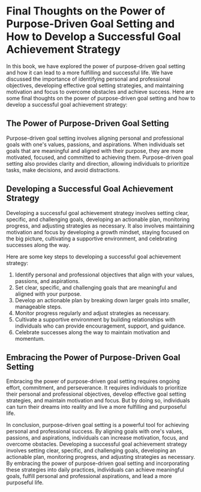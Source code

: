 Final Thoughts on the Power of Purpose-Driven Goal Setting and How to Develop a Successful Goal Achievement Strategy
================================================================================================================================

In this book, we have explored the power of purpose-driven goal setting and how it can lead to a more fulfilling and successful life. We have discussed the importance of identifying personal and professional objectives, developing effective goal setting strategies, and maintaining motivation and focus to overcome obstacles and achieve success. Here are some final thoughts on the power of purpose-driven goal setting and how to develop a successful goal achievement strategy:

The Power of Purpose-Driven Goal Setting
----------------------------------------

Purpose-driven goal setting involves aligning personal and professional goals with one's values, passions, and aspirations. When individuals set goals that are meaningful and aligned with their purpose, they are more motivated, focused, and committed to achieving them. Purpose-driven goal setting also provides clarity and direction, allowing individuals to prioritize tasks, make decisions, and avoid distractions.

Developing a Successful Goal Achievement Strategy
-------------------------------------------------

Developing a successful goal achievement strategy involves setting clear, specific, and challenging goals, developing an actionable plan, monitoring progress, and adjusting strategies as necessary. It also involves maintaining motivation and focus by developing a growth mindset, staying focused on the big picture, cultivating a supportive environment, and celebrating successes along the way.

Here are some key steps to developing a successful goal achievement strategy:

1. Identify personal and professional objectives that align with your values, passions, and aspirations.
2. Set clear, specific, and challenging goals that are meaningful and aligned with your purpose.
3. Develop an actionable plan by breaking down larger goals into smaller, manageable steps.
4. Monitor progress regularly and adjust strategies as necessary.
5. Cultivate a supportive environment by building relationships with individuals who can provide encouragement, support, and guidance.
6. Celebrate successes along the way to maintain motivation and momentum.

Embracing the Power of Purpose-Driven Goal Setting
--------------------------------------------------

Embracing the power of purpose-driven goal setting requires ongoing effort, commitment, and perseverance. It requires individuals to prioritize their personal and professional objectives, develop effective goal setting strategies, and maintain motivation and focus. But by doing so, individuals can turn their dreams into reality and live a more fulfilling and purposeful life.

In conclusion, purpose-driven goal setting is a powerful tool for achieving personal and professional success. By aligning goals with one's values, passions, and aspirations, individuals can increase motivation, focus, and overcome obstacles. Developing a successful goal achievement strategy involves setting clear, specific, and challenging goals, developing an actionable plan, monitoring progress, and adjusting strategies as necessary. By embracing the power of purpose-driven goal setting and incorporating these strategies into daily practices, individuals can achieve meaningful goals, fulfill personal and professional aspirations, and lead a more purposeful life.
